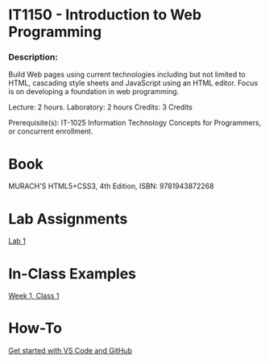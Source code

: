 # IT1150 - Introduction to Web Programming

### Description:
Build Web pages using current technologies including but not limited to HTML, cascading style sheets and JavaScript using an HTML editor. Focus is on developing a foundation in web programming.

Lecture: 2 hours.
Laboratory: 2 hours
Credits: 3 Credits

Prerequisite(s):  IT-1025 Information Technology Concepts for Programmers, or concurrent enrollment.

# Book
MURACH'S HTML5+CSS3, 4th Edition, ISBN: 9781943872268

# Lab Assignments
[Lab 1](Labs/Lab1/Lab1Instructions.md)

# In-Class Examples
[Week 1, Class 1](Examples/Example1.md)

# How-To
[Get started with VS Code and GitHub](Guides/StartUpInstructions.md)
